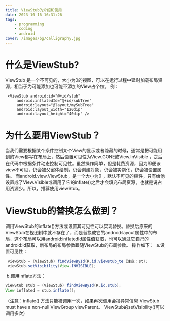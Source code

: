 ```yaml
---
title: ViewStub的介绍和使用
date: 2023-10-16 16:31:26
tags:
    - programming
    - coding
    - android
cover: /images/bg/calligraphy.jpg
---
```



# 什么是ViewStub?
ViewStub 是一个不可见的，大小为0的视图，可以在运行过程中延时加载布局资源，相当于为可能添加也可能不添加的View占个位。
例：
```
 <ViewStub android:id="@+id/stub" 
     android:inflatedId="@+id/subTree" 
     android:layout="@layout/mySubTree" 
     android:layout_width="120dip" 
     android:layout_height="40dip" />
```

# 为什么要用ViewStub？
当我们需要根据某个条件控制某个View的显示或者隐藏的时候，通常是把可能用到的View都写在布局上，然后设置可见性为View.GONE或View.InVisible ，之后在代码中根据条件动态控制可见性。虽然操作简单，但是耗费资源，因为即便该view不可见，仍会被父窗体绘制，仍会创建对象，仍会被实例化，仍会被设置属性。
而android.view.ViewStub，是一个大小为0 ，默认不可见的控件，只有给他设置成了View.Visible或调用了它的inflate()之后才会填充布局资源，也就是说占用资源少。所以，推荐使用viewStub。

# ViewStub的替换怎么做到？
调用ViewStub的inflate()方法或设置其可见性可以实现替换。替换后原来的ViewStub在视图树中就不存在了，而是替换成它的android:layout属性中的布局，这个布局可以用android:inflatedId属性值获取，也可以通过它自己的android:id获取，新布局的布局参数跟随ViewStub的布局参数。
操作如下：
&nbsp;a.设置可见性：
```java
 viewStub = (ViewStub) findViewById(R.id.viewstub_te（注意：st); 
 viewStub.setVisibility(View.INVISIBLE);
```
&nbsp;b.调用inflate方法：
```java
ViewStub stub = (ViewStub) findViewById(R.id.stub); 
View inflated = stub.inflate();
```
（注意：inflate() 方法只能被调用一次，如果再次调用会报异常信息 ViewStub must have a non-null ViewGroup viewParent。
ViewStub的setVisibility()可以调用多次）


